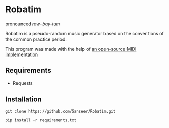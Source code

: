 # Robatim
pronounced *row-bay-tum*

Robatim is a pseudo-random music generator based on the conventions of the common practice period.

This program was made with the help of [an open-source MIDI implementation](https://github.com/MarkCWirt/MIDIUtil)

## Requirements

* Requests

## Installation

```
git clone https://github.com/Sanseer/Robatim.git
```
```
pip install -r requirements.txt
```

